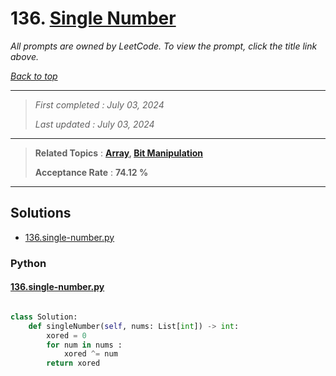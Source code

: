 # 136. [Single Number](<https://leetcode.com/problems/single-number>)

*All prompts are owned by LeetCode. To view the prompt, click the title link above.*

*[Back to top](<../README.md>)*

------

> *First completed : July 03, 2024*
>
> *Last updated : July 03, 2024*

------

> **Related Topics** : **[Array](<by_topic/Array.md>), [Bit Manipulation](<by_topic/Bit Manipulation.md>)**
>
> **Acceptance Rate** : **74.12 %**

------

## Solutions

- [136.single-number.py](<../my-submissions/136.single-number.py>)
### Python
#### [136.single-number.py](<../my-submissions/136.single-number.py>)
```Python

class Solution:
    def singleNumber(self, nums: List[int]) -> int:
        xored = 0
        for num in nums :
            xored ^= num
        return xored

```

